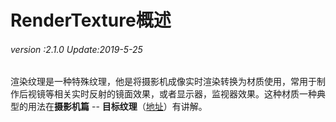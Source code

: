 # RenderTexture概述

###### *version :2.1.0   Update:2019-5-25*

渲染纹理是一种特殊纹理，他是将摄影机成像实时渲染转换为材质使用，常用于制作后视镜等相关实时反射的镜面效果，或者显示器，监视器效果。这种材质一种典型的用法在**摄影机篇** -- **目标纹理**（[地址](https://ldc2.layabox.com/doc/?nav=zh-ts-4-5-11)）有讲解。

